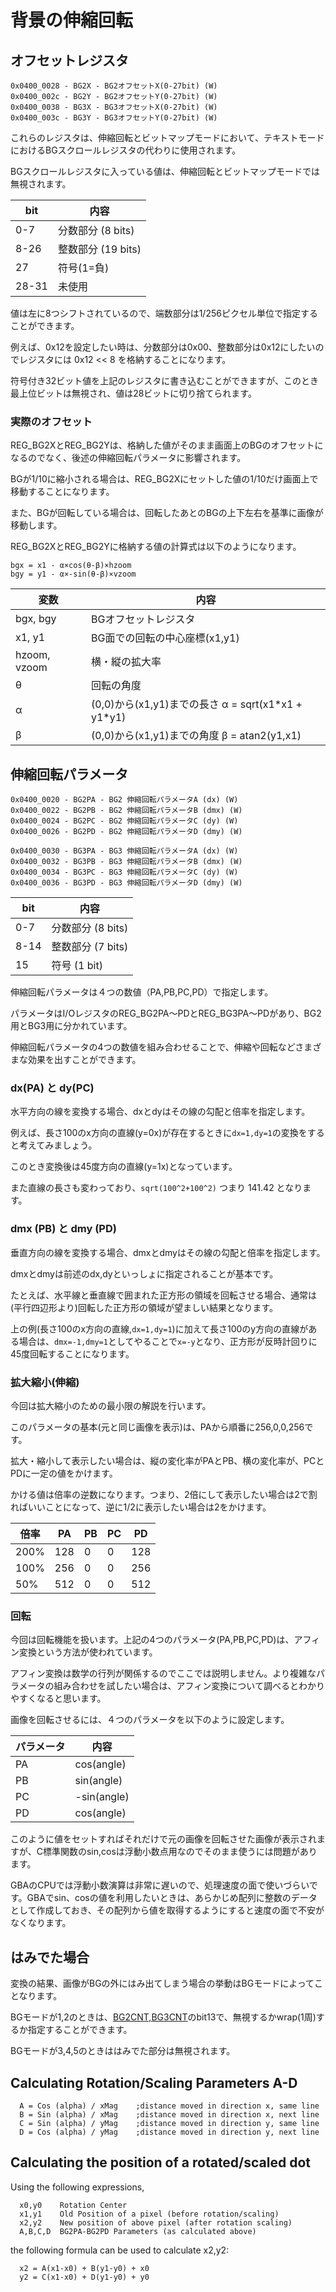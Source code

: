 # 背景の伸縮回転

## オフセットレジスタ

```
0x0400_0028 - BG2X - BG2オフセットX(0-27bit) (W)
0x0400_002c - BG2Y - BG2オフセットY(0-27bit) (W)
0x0400_0038 - BG3X - BG3オフセットX(0-27bit) (W)
0x0400_003c - BG3Y - BG3オフセットY(0-27bit) (W)
```

これらのレジスタは、伸縮回転とビットマップモードにおいて、テキストモードにおけるBGスクロールレジスタの代わりに使用されます。

BGスクロールレジスタに入っている値は、伸縮回転とビットマップモードでは無視されます。

 bit |  内容
---- | ---- 
0-7   | 分数部分 (8 bits)
8-26  | 整数部分 (19 bits)
27    | 符号(1=負)
28-31 | 未使用

値は左に8つシフトされているので、端数部分は1/256ピクセル単位で指定することができます。 

例えば、0x12を設定したい時は、分数部分は0x00、整数部分は0x12にしたいのでレジスタには 0x12 << 8 を格納することになります。

符号付き32ビット値を上記のレジスタに書き込むことができますが、このとき最上位ビットは無視され、値は28ビットに切り捨てられます。

### 実際のオフセット

REG_BG2XとREG_BG2Yは、格納した値がそのまま画面上のBGのオフセットになるのでなく、後述の伸縮回転パラメータに影響されます。

BGが1/10に縮小される場合は、REG_BG2Xにセットした値の1/10だけ画面上で移動することになります。

また、BGが回転している場合は、回転したあとのBGの上下左右を基準に画像が移動します。

REG_BG2XとREG_BG2Yに格納する値の計算式は以下のようになります。

```
bgx = x1 - α×cos(θ-β)×hzoom
bgy = y1 - α×-sin(θ-β)×vzoom
```

変数 | 内容
-- | --
bgx, bgy | BGオフセットレジスタ
x1, y1 | BG面での回転の中心座標(x1,y1)
hzoom, vzoom | 横・縦の拡大率
θ | 回転の角度
α | (0,0)から(x1,y1)までの長さ α = sqrt(x1\*x1 + y1\*y1)
β | (0,0)から(x1,y1)までの角度 β = atan2(y1,x1)

## 伸縮回転パラメータ

```
0x0400_0020 - BG2PA - BG2 伸縮回転パラメータA (dx) (W)
0x0400_0022 - BG2PB - BG2 伸縮回転パラメータB (dmx) (W)
0x0400_0024 - BG2PC - BG2 伸縮回転パラメータC (dy) (W)
0x0400_0026 - BG2PD - BG2 伸縮回転パラメータD (dmy) (W)

0x0400_0030 - BG3PA - BG3 伸縮回転パラメータA (dx) (W)
0x0400_0032 - BG3PB - BG3 伸縮回転パラメータB (dmx) (W)
0x0400_0034 - BG3PC - BG3 伸縮回転パラメータC (dy) (W)
0x0400_0036 - BG3PD - BG3 伸縮回転パラメータD (dmy) (W)
```

 bit |  内容
---- | ---- 
0-7  | 分数部分 (8 bits)
8-14 | 整数部分 (7 bits)
15   | 符号 (1 bit)

伸縮回転パラメータは４つの数値（PA,PB,PC,PD）で指定します。

パラメータはI/OレジスタのREG_BG2PA～PDとREG_BG3PA～PDがあり、BG2用とBG3用に分かれています。

伸縮回転パラメータの4つの数値を組み合わせることで、伸縮や回転などさまざまな効果を出すことができます。

### dx(PA) と dy(PC)

水平方向の線を変換する場合、dxとdyはその線の勾配と倍率を指定します。

例えば、長さ100のx方向の直線(y=0x)が存在するときに`dx=1,dy=1`の変換をすると考えてみましょう。

このとき変換後は45度方向の直線(y=1x)となっています。

また直線の長さも変わっており、`sqrt(100^2+100^2)` つまり 141.42 となります。

### dmx (PB) と dmy (PD)

垂直方向の線を変換する場合、dmxとdmyはその線の勾配と倍率を指定します。

dmxとdmyは前述のdx,dyといっしょに指定されることが基本です。

たとえば、水平線と垂直線で囲まれた正方形の領域を回転させる場合、通常は(平行四辺形より)回転した正方形の領域が望ましい結果となります。

上の例(長さ100のx方向の直線,`dx=1,dy=1`)に加えて長さ100のy方向の直線がある場合は、`dmx=-1,dmy=1`としてやることで`x=-y`となり、正方形が反時計回りに45度回転することになります。

### 拡大縮小(伸縮)

今回は拡大縮小のための最小限の解説を行います。

このパラメータの基本(元と同じ画像を表示)は、PAから順番に256,0,0,256です。

拡大・縮小して表示したい場合は、縦の変化率がPAとPB、横の変化率が、PCとPDに一定の値をかけます。

かける値は倍率の逆数になります。つまり、2倍にして表示したい場合は2で割ればいいことになって、逆に1/2に表示したい場合は2をかけます。

倍率 | PA | PB | PC | PD 
-- | -- | -- | -- | -- 
200% | 128 | 0 | 0 | 128
100% | 256 | 0 | 0 | 256
50% | 512 | 0 | 0 | 512

### 回転

今回は回転機能を扱います。上記の4つのパラメータ(PA,PB,PC,PD)は、アフィン変換という方法が使われています。

アフィン変換は数学の行列が関係するのでここでは説明しません。より複雑なパラメータの組み合わせを試したい場合は、アフィン変換について調べるとわかりやすくなると思います。

画像を回転させるには、４つのパラメータを以下のように設定します。

パラメータ | 内容 
-- | -- 
PA | cos(angle)
PB | sin(angle)
PC | -sin(angle)
PD | cos(angle)

このように値をセットすればそれだけで元の画像を回転させた画像が表示されますが、C標準関数のsin,cosは浮動小数点用なのでそのまま使うには問題があります。

GBAのCPUでは浮動小数演算は非常に遅いので、処理速度の面で使いづらいです。GBAでsin、cosの値を利用したいときは、あらかじめ配列に整数のデータとして作成しておき、その配列から値を取得するようにすると速度の面で不安がなくなります。

## はみでた場合

変換の結果、画像がBGの外にはみ出てしまう場合の挙動はBGモードによってことなります。

BGモードが1,2のときは、[BG2CNT,BG3CNT](https://github.com/pokemium/gba_doc_ja/blob/main/lcd/bg_control.md)のbit13で、無視するかwrap(1周)するか指定することができます。

BGモードが3,4,5のときははみでた部分は無視されます。

## Calculating Rotation/Scaling Parameters A-D

```
  A = Cos (alpha) / xMag    ;distance moved in direction x, same line
  B = Sin (alpha) / xMag    ;distance moved in direction x, next line
  C = Sin (alpha) / yMag    ;distance moved in direction y, same line
  D = Cos (alpha) / yMag    ;distance moved in direction y, next line
```

## Calculating the position of a rotated/scaled dot

Using the following expressions,

```
  x0,y0    Rotation Center
  x1,y1    Old Position of a pixel (before rotation/scaling)
  x2,y2    New position of above pixel (after rotation scaling)
  A,B,C,D  BG2PA-BG2PD Parameters (as calculated above)
```

the following formula can be used to calculate x2,y2:

```
  x2 = A(x1-x0) + B(y1-y0) + x0
  y2 = C(x1-x0) + D(y1-y0) + y0
```
